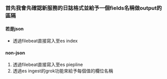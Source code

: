 ### 首先我會先確認新服務的日誌格式並給予一個fields名稱做output的區隔
#### 若是json
* 透過filebeat直接寫入至es index

#### non-json
1. 透過filebeat直接寫入至es piepline
2. 透過es ingest的grok功能來給予每個值的欄位名稱
